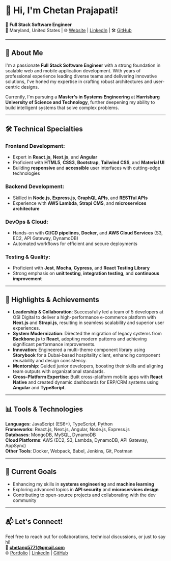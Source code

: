 # 👋 Hi, I'm Chetan Prajapati!

🎯 **Full Stack Software Engineer**  
📍 Maryland, United States | 🌐 [Website](https://www.chetanp.com) | [LinkedIn](https://www.linkedin.com/in/chetan-prajapati-se/) | 🛠️ [GitHub](https://github.com/itschetan09)  

---

## 🚀 About Me

I'm a passionate **Full Stack Software Engineer** with a strong foundation in scalable web and mobile application development. With years of professional experience leading diverse teams and delivering innovative solutions, I've honed my expertise in crafting robust architectures and user-centric designs.

Currently, I'm pursuing a **Master's in Systems Engineering** at **Harrisburg University of Science and Technology**, further deepening my ability to build intelligent systems that solve complex problems.

---

## 🛠 Technical Specialties

### Frontend Development:
- Expert in **React.js**, **Next.js**, and **Angular**
- Proficient with **HTML5**, **CSS3**, **Bootstrap**, **Tailwind CSS**, and **Material UI**
- Building **responsive** and **accessible** user interfaces with cutting-edge technologies

### Backend Development:
- Skilled in **Node.js**, **Express.js**, **GraphQL APIs**, and **RESTful APIs**
- Experience with **AWS Lambda**, **Strapi CMS**, and **microservices architecture**

### DevOps & Cloud:
- Hands-on with **CI/CD pipelines**, **Docker**, and **AWS Cloud Services** (S3, EC2, API Gateway, DynamoDB)
- Automated workflows for efficient and secure deployments

### Testing & Quality:
- Proficient with **Jest**, **Mocha**, **Cypress**, and **React Testing Library**
- Strong emphasis on **unit testing**, **integration testing**, and **continuous improvement**

---

## 🌟 Highlights & Achievements

- **Leadership & Collaboration**: Successfully led a team of 5 developers at OSI Digital to deliver a high-performance e-commerce platform with **Next.js** and **Strapi.js**, resulting in seamless scalability and superior user experiences.
- **System Modernization**: Directed the migration of legacy systems from **Backbone.js** to **React**, adopting modern patterns and achieving significant performance improvements.
- **Innovation**: Engineered a multi-theme component library using **Storybook** for a Dubai-based hospitality client, enhancing component reusability and design consistency.
- **Mentorship**: Guided junior developers, boosting their skills and aligning team outputs with organizational standards.
- **Cross-Platform Expertise**: Built cross-platform mobile apps with **React Native** and created dynamic dashboards for ERP/CRM systems using **Angular** and **TypeScript**.

---

## 📊 Tools & Technologies
**Languages**: JavaScript (ES6+), TypeScript, Python  
**Frameworks**: React.js, Next.js, Angular, Node.js, Express.js  
**Databases**: MongoDB, MySQL, DynamoDB  
**Cloud Platforms**: AWS (EC2, S3, Lambda, DynamoDB, API Gateway, AppSync)  
**Other Tools**: Docker, Webpack, Babel, Jenkins, Git, Postman  

---

## 🌱 Current Goals
- Enhancing my skills in **systems engineering** and **machine learning**  
- Exploring advanced topics in **API security** and **microservices design**  
- Contributing to open-source projects and collaborating with the dev community  

---

## 📬 Let's Connect!
Feel free to reach out for collaborations, technical discussions, or just to say hi!  
📧 **chetanp5771@gmail.com**  
🌐 [Portfolio](https://www.chetanp.com) | [LinkedIn](https://www.linkedin.com/in/chetan-prajapati-se/) | [GitHub](https://github.com/itschetan09)
